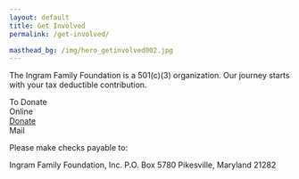 ```yaml
---
layout: default
title: Get Involved
permalink: /get-involved/

masthead_bg: /img/hero_getinvolved002.jpg
---
```


<div class="blue_layout">
	<div class="frow wrapper">
		<div class="frow">
			<div class="col-sm-3-5 copy">
				<p>The Ingram Family Foundation is a 501(c)(3) organization.  Our journey starts with your tax deductible contribution.</p>
			</div>
		</div>
		<div class="section_title title_get_involved">To Donate</div>
		<div class="frow wrapper">
			<div class="col-sm-2-5 donate_wrapper">
				<div class="donate_title">Online</div>
				<a class="cta donate" href="{{ site.donate_link }}" target="_blank">
					<div>Donate</div>
				</a>
			</div>
			<div class="separator"></div>
			<div class="col-sm-2-5 donate_wrapper">
				<div class="donate_title">Mail</div>
				<p>Please make checks payable to:</p>
				Ingram Family Foundation, Inc.
				P.O. Box 5780
				Pikesville, Maryland 21282
			</div>
		</div>
	</div>
</div>